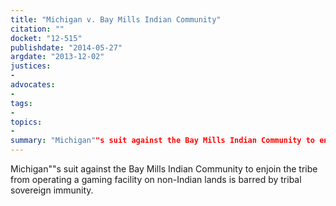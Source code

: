 ```yaml
---
title: "Michigan v. Bay Mills Indian Community"
citation: ""
docket: "12-515"
publishdate: "2014-05-27"
argdate: "2013-12-02"
justices:
- 
advocates:
- 
tags:
- 
topics:
- 
summary: "Michigan""s suit against the Bay Mills Indian Community to enjoin the tribe from operating a gaming facility on non-Indian lands is barred by tribal sovereign immunity."
---
```

Michigan""s suit against the Bay Mills Indian Community to enjoin the tribe from operating a gaming facility on non-Indian lands is barred by tribal sovereign immunity.

